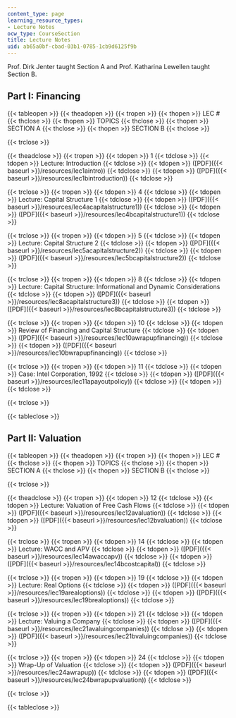 ```yaml
---
content_type: page
learning_resource_types:
- Lecture Notes
ocw_type: CourseSection
title: Lecture Notes
uid: ab65a0bf-cbad-03b1-0785-1cb9d6125f9b
---
```


Prof. Dirk Jenter taught Section A and Prof. Katharina Lewellen taught Section B.

Part I: Financing
-----------------

{{< tableopen >}}
{{< theadopen >}}
{{< tropen >}}
{{< thopen >}}
LEC #
{{< thclose >}}
{{< thopen >}}
TOPICS
{{< thclose >}}
{{< thopen >}}
SECTION A
{{< thclose >}}
{{< thopen >}}
SECTION B
{{< thclose >}}

{{< trclose >}}

{{< theadclose >}}
{{< tropen >}}
{{< tdopen >}}
1
{{< tdclose >}}
{{< tdopen >}}
Lecture: Introduction
{{< tdclose >}}
{{< tdopen >}}
([PDF]({{< baseurl >}}/resources/lec1aintro))
{{< tdclose >}}
{{< tdopen >}}
([PDF]({{< baseurl >}}/resources/lec1bintroduction))
{{< tdclose >}}

{{< trclose >}}
{{< tropen >}}
{{< tdopen >}}
4
{{< tdclose >}}
{{< tdopen >}}
Lecture: Capital Structure 1
{{< tdclose >}}
{{< tdopen >}}
([PDF]({{< baseurl >}}/resources/lec4acapitalstructure1))
{{< tdclose >}}
{{< tdopen >}}
([PDF]({{< baseurl >}}/resources/lec4bcapitalstructure1))
{{< tdclose >}}

{{< trclose >}}
{{< tropen >}}
{{< tdopen >}}
5
{{< tdclose >}}
{{< tdopen >}}
Lecture: Capital Structure 2
{{< tdclose >}}
{{< tdopen >}}
([PDF]({{< baseurl >}}/resources/lec5acapitalstructure2))
{{< tdclose >}}
{{< tdopen >}}
([PDF]({{< baseurl >}}/resources/lec5bcapitalstructure2))
{{< tdclose >}}

{{< trclose >}}
{{< tropen >}}
{{< tdopen >}}
8
{{< tdclose >}}
{{< tdopen >}}
Lecture: Capital Structure: Informational and Dynamic Considerations
{{< tdclose >}}
{{< tdopen >}}
([PDF]({{< baseurl >}}/resources/lec8acapitalstructure3))
{{< tdclose >}}
{{< tdopen >}}
([PDF]({{< baseurl >}}/resources/lec8bcapitalstructure3))
{{< tdclose >}}

{{< trclose >}}
{{< tropen >}}
{{< tdopen >}}
10
{{< tdclose >}}
{{< tdopen >}}
Review of Financing and Capital Structure
{{< tdclose >}}
{{< tdopen >}}
([PDF]({{< baseurl >}}/resources/lec10awrapupfinancing))
{{< tdclose >}}
{{< tdopen >}}
([PDF]({{< baseurl >}}/resources/lec10bwrapupfinancing))
{{< tdclose >}}

{{< trclose >}}
{{< tropen >}}
{{< tdopen >}}
11
{{< tdclose >}}
{{< tdopen >}}
Case: Intel Corporation, 1992
{{< tdclose >}}
{{< tdopen >}}
([PDF]({{< baseurl >}}/resources/lec11apayoutpolicy))
{{< tdclose >}}
{{< tdopen >}}
 
{{< tdclose >}}

{{< trclose >}}

{{< tableclose >}}

Part II: Valuation
------------------

{{< tableopen >}}
{{< theadopen >}}
{{< tropen >}}
{{< thopen >}}
LEC #
{{< thclose >}}
{{< thopen >}}
TOPICS
{{< thclose >}}
{{< thopen >}}
SECTION A
{{< thclose >}}
{{< thopen >}}
SECTION B
{{< thclose >}}

{{< trclose >}}

{{< theadclose >}}
{{< tropen >}}
{{< tdopen >}}
12
{{< tdclose >}}
{{< tdopen >}}
Lecture: Valuation of Free Cash Flows
{{< tdclose >}}
{{< tdopen >}}
([PDF]({{< baseurl >}}/resources/lec12avaluation))
{{< tdclose >}}
{{< tdopen >}}
([PDF]({{< baseurl >}}/resources/lec12bvaluation))
{{< tdclose >}}

{{< trclose >}}
{{< tropen >}}
{{< tdopen >}}
14
{{< tdclose >}}
{{< tdopen >}}
Lecture: WACC and APV
{{< tdclose >}}
{{< tdopen >}}
([PDF]({{< baseurl >}}/resources/lec14awaccapv))
{{< tdclose >}}
{{< tdopen >}}
([PDF]({{< baseurl >}}/resources/lec14bcostcapital))
{{< tdclose >}}

{{< trclose >}}
{{< tropen >}}
{{< tdopen >}}
19
{{< tdclose >}}
{{< tdopen >}}
Lecture: Real Options
{{< tdclose >}}
{{< tdopen >}}
([PDF]({{< baseurl >}}/resources/lec19arealoptions))
{{< tdclose >}}
{{< tdopen >}}
([PDF]({{< baseurl >}}/resources/lec19brealoptions))
{{< tdclose >}}

{{< trclose >}}
{{< tropen >}}
{{< tdopen >}}
21
{{< tdclose >}}
{{< tdopen >}}
Lecture: Valuing a Company
{{< tdclose >}}
{{< tdopen >}}
([PDF]({{< baseurl >}}/resources/lec21avaluingcompanies))
{{< tdclose >}}
{{< tdopen >}}
([PDF]({{< baseurl >}}/resources/lec21bvaluingcompanies))
{{< tdclose >}}

{{< trclose >}}
{{< tropen >}}
{{< tdopen >}}
24
{{< tdclose >}}
{{< tdopen >}}
Wrap-Up of Valuation
{{< tdclose >}}
{{< tdopen >}}
([PDF]({{< baseurl >}}/resources/lec24awrapup))
{{< tdclose >}}
{{< tdopen >}}
([PDF]({{< baseurl >}}/resources/lec24bwrapupvaluation))
{{< tdclose >}}

{{< trclose >}}

{{< tableclose >}}